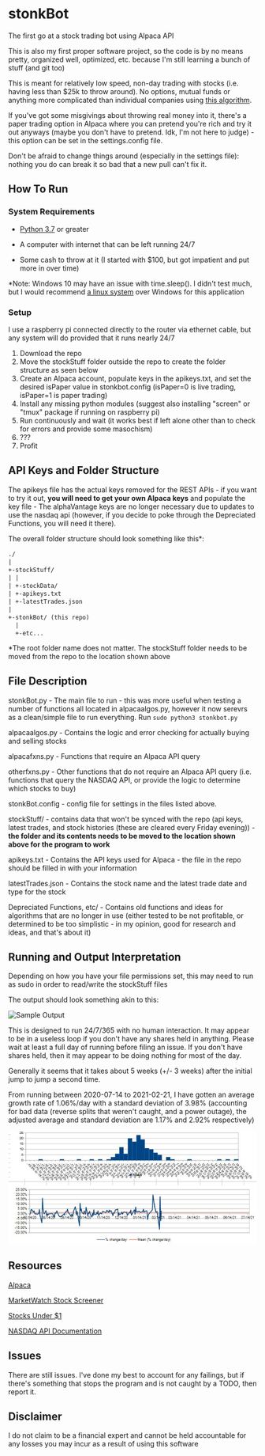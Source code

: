 
# stonkBot
The first go at a stock trading bot using Alpaca API

This is also my first proper software project, so the code is by no means pretty, organized well, optimized, etc. because I'm still learning a bunch of stuff (and git too)

This is meant for relatively low speed, non-day trading with stocks (i.e. having less than $25k to throw around). No options, mutual funds or anything more complicated than individual companies using [this algorithm](https://stocksunder1.org/penny-stocks/).

If you've got some misgivings about throwing real money into it, there's a paper trading option in Alpaca where you can pretend you're rich and try it out anyways (maybe you don't have to pretend. Idk, I'm not here to judge) - this option can be set in the settings.config file.

Don't be afraid to change things around (especially in the settings file): nothing you do can break it so bad that a new pull can't fix it.

## How To Run
### System Requirements
- [Python 3.7](https://www.python.org/) or greater

- A computer with internet that can be left running 24/7

- Some cash to throw at it (I started with $100, but got impatient and put more in over time)

*Note: Windows 10 may have an issue with time.sleep(). I didn't test much, but I would recommend [a linux system](https://www.raspberrypi.org/) over Windows for this application

### Setup

I use a raspberry pi connected directly to the router via ethernet cable, but any system will do provided that it runs nearly 24/7

1. Download the repo
2. Move the stockStuff folder outside the repo to create the folder structure as seen below
3. Create an Alpaca account, populate keys in the apikeys.txt, and set the desired isPaper value in stonkbot.config (isPaper=0 is live trading, isPaper=1 is paper trading)
4. Install any missing python modules (suggest also installing "screen" or "tmux" package if running on raspberry pi)
5. Run continuously and wait (it works best if left alone other than to check for errors and provide some masochism)
6. ???
7. Profit


## API Keys and Folder Structure
The apikeys file has the actual keys removed for the REST APIs - if you want to try it out, **you will need to get your own Alpaca keys** and populate the key file - The alphaVantage keys are no longer necessary due to updates to use the nasdaq api (however, if you decide to poke through the Depreciated Functions, you will need it there).

The overall folder structure should look something like this*:
```
./
|
+-stockStuff/
| |
| +-stockData/
| +-apikeys.txt
| +-latestTrades.json
|
+-stonkBot/ (this repo)
  |
  +-etc...
```

*The root folder name does not matter. The stockStuff folder needs to be moved from the repo to the location shown above

## File Description
stonkBot.py - The main file to run - this was more useful when testing a number of functions all located in alpacaalgos.py, however it now serevrs as a clean/simple file to run everything. Run ```sudo python3 stonkbot.py```

alpacaalgos.py - Contains the logic and error checking for actually buying and selling stocks

alpacafxns.py - Functions that require an Alpaca API query

otherfxns.py - Other functions that do not require an Alpaca API query (i.e. functions that query the NASDAQ API, or provide the logic to determine which stocks to buy)

stonkBot.config - config file for settings in the files listed above.

stockStuff/ - contains data that won't be synced with the repo (api keys, latest trades, and stock histories (these are cleared every Friday evening)) - **the folder and its contents needs to be moved to the location shown above for the program to work**

apikeys.txt - Contains the API keys used for Alpaca - the file in the repo should be filled in with your information

latestTrades.json - Contains the stock name and the latest trade date and type for the stock

Depreciated Functions, etc/ - Contains old functions and ideas for algorithms that are no longer in use (either tested to be not profitable, or determined to be too simplistic - in my opinion, good for research and ideas, and that's about it)

## Running and Output Interpretation

Depending on how you have your file permissions set, this may need to run as sudo in order to read/write the stockStuff files

The output should look something akin to this:

![Sample Output](https://github.com/steveman1123/stonkBot/blob/master/sampleOutput.jpg?raw=true)

This is designed to run 24/7/365 with no human interaction. It may appear to be in a useless loop if you don't have any shares held in anything. Please wait at least a full day of running before filing an issue. If you don't have shares held, then it may appear to be doing nothing for most of the day.

Generally it seems that it takes about 5 weeks (+/- 3 weeks) after the initial jump to jump a second time.

From running between 2020-07-14 to 2021-02-21, I have gotten an average growth rate of 1.06%/day with a standard deviation of 3.98% (accounting for bad data (reverse splits that weren't caught, and a power outage), the adjusted average and standard deviation are 1.17% and 2.92% respectively)

![Daily Returns](https://github.com/steveman1123/stonkBot/blob/master/dailyReturns.jpg?raw=true)

## Resources
[Alpaca](https://alpaca.markets/)

[MarketWatch Stock Screener](https://www.marketwatch.com/tools/stockresearch/screener/)

[Stocks Under $1](https://stocksunder1.org/)

[NASDAQ API Documentation](https://github.com/steveman1123/stonkBot/blob/master/NASDAQ_API_DOC.md)

## Issues
There are still issues. I've done my best to account for any failings, but if there's something that stops the program and is not caught by a TODO, then report it.

## Disclaimer
I do not claim to be a financial expert and cannot be held accountable for any losses you may incur as a result of using this software

